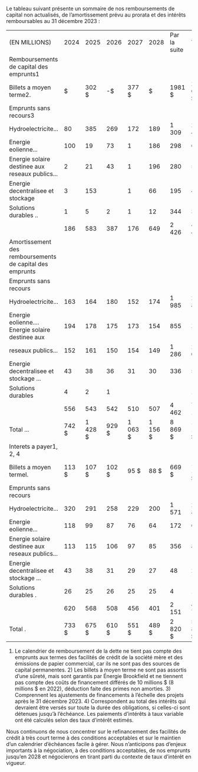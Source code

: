 Le tableau suivant présente un sommaire de nos remboursements de capital non actualisés, de l’amortissement prévu au prorata et des intérêts remboursables au 31 décembre 2023 :   

<table><tr><td>(EN MILLIONS)</td><td>2024</td><td>2025</td><td>2026</td><td>2027</td><td>2028</td><td>Par la suite</td><td>Total</td></tr><tr><td>Remboursements de capital des emprunts1</td><td></td><td></td><td></td><td></td><td></td><td></td><td></td></tr><tr><td>Billets a moyen terme2.</td><td>$</td><td>302 $</td><td>-$</td><td>377 $</td><td>$</td><td>1981 $</td><td>2 660 $</td></tr><tr><td>Emprunts sans recours3</td><td></td><td></td><td></td><td></td><td></td><td></td><td></td></tr><tr><td>Hydroelectricite...</td><td>80</td><td>385</td><td>269</td><td>172</td><td>189</td><td>1 309</td><td>2 404</td></tr><tr><td>Energie eolienne...</td><td>100</td><td>19</td><td>73</td><td>1</td><td>186</td><td>298</td><td>677</td></tr><tr><td>Energie solaire destinee aux reseaux publics...</td><td>2</td><td>21</td><td>43</td><td>1</td><td>196</td><td>280</td><td>543</td></tr><tr><td>Energie decentralisee et stockage</td><td>3</td><td>153</td><td></td><td>1</td><td>66</td><td>195</td><td>418</td></tr><tr><td>Solutions durables ..</td><td>1</td><td>5</td><td>2</td><td>1</td><td>12</td><td>344</td><td>365</td></tr><tr><td></td><td>186</td><td>583</td><td>387</td><td>176</td><td>649</td><td>2 426</td><td>4 407</td></tr><tr><td>Amortissement des remboursements de capital des emprunts</td><td></td><td></td><td></td><td></td><td></td><td></td><td></td></tr><tr><td>Emprunts sans recours</td><td></td><td></td><td></td><td></td><td></td><td></td><td></td></tr><tr><td>Hydroelectricite...</td><td>163</td><td>164</td><td>180</td><td>152</td><td>174</td><td>1 985</td><td>2 818</td></tr><tr><td>Energie eolienne.... Energie solaire destinee aux</td><td>194</td><td>178</td><td>175</td><td>173</td><td>154</td><td>855</td><td>1 729</td></tr><tr><td>reseaux publics...</td><td>152</td><td>161</td><td>150</td><td>154</td><td>149</td><td>1 286</td><td>2 052</td></tr><tr><td>Energie decentralisee et stockage ...</td><td>43</td><td>38</td><td>36</td><td>31</td><td>30</td><td>336</td><td>514</td></tr><tr><td>Solutions durables</td><td>4</td><td>2</td><td>1</td><td></td><td></td><td></td><td>1</td></tr><tr><td></td><td>556</td><td>543</td><td>542</td><td>510</td><td>507</td><td>4 462</td><td>7 120</td></tr><tr><td>Total ...</td><td>742 $</td><td>1 428 $</td><td>929 $</td><td>1 063 $</td><td>1 156 $</td><td>8 869 $</td><td>14 187 $</td></tr><tr><td>Interets a payer1, 2, 4</td><td></td><td></td><td></td><td></td><td></td><td></td><td></td></tr><tr><td>Billets a moyen termel.</td><td>113 $</td><td>107 $</td><td>102 $</td><td>95 $</td><td>88 $</td><td>669 $</td><td>1 174 $</td></tr><tr><td>Emprunts sans recours</td><td></td><td></td><td></td><td></td><td></td><td></td><td></td></tr><tr><td>Hydroelectricite...</td><td>320</td><td>291</td><td>258</td><td>229</td><td>200</td><td>1 571</td><td>2 869</td></tr><tr><td>Energie eolienne...</td><td>118</td><td>99</td><td>87</td><td>76</td><td>64</td><td>172</td><td>616</td></tr><tr><td>Energie solaire destinee aux reseaux publics...</td><td>113</td><td>115</td><td>106</td><td>97</td><td>85</td><td>356</td><td>872</td></tr><tr><td>Energie decentralisee et stockage ...</td><td>43</td><td>38</td><td>31</td><td>29</td><td>27</td><td>48</td><td>216</td></tr><tr><td>Solutions durables .</td><td>26</td><td>25</td><td>26</td><td>25</td><td>25</td><td>4</td><td>131</td></tr><tr><td></td><td>620</td><td>568</td><td>508</td><td>456</td><td>401</td><td>2 151</td><td>4 704</td></tr><tr><td>Total .</td><td>733 $</td><td>675 $</td><td>610 $</td><td>551 $</td><td>489 $</td><td>2 820 $</td><td>5 878 $</td></tr></table>

1) Le calendrier de remboursement de la dette ne tient pas compte des emprunts aux termes des facilités de crédit de la société mère et des émissions de papier commercial, car ils ne sont pas des sources de capital permanentes. 2) Les billets à moyen terme ne sont pas assortis d’une sûreté, mais sont garantis par Énergie Brookfield et ne tiennent pas compte des coûts de financement différés de 10 millions \$ (8 millions \$ en 2022), déduction faite des primes non amorties. 3) Comprennent les ajustements de financements à l’échelle des projets après le 31 décembre 2023. 4) Correspondent au total des intérêts qui devraient être versés sur toute la durée des obligations, si celles-ci sont détenues jusqu’à l’échéance. Les paiements d’intérêts à taux variable ont été calculés selon des taux d’intérêt estimés.

Nous continuons de nous concentrer sur le refinancement des facilités de crédit à très court terme à des conditions acceptables et sur le maintien d’un calendrier d’échéances facile à gérer. Nous n’anticipons pas d’enjeux importants à la négociation, à des conditions acceptables, de nos emprunts jusqu’en 2028 et négocierons en tirant parti du contexte de taux d’intérêt en vigueur.